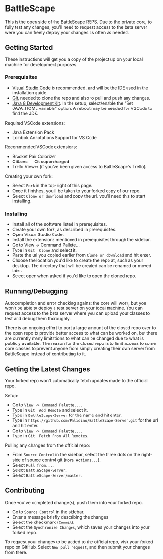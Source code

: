 # BattleScape

This is the open side of the BattleScape RSPS. Due to the private core, to fully test any changes, you'll need to request access to the beta server were you can freely deploy your changes as often as needed.

## Getting Started

These instructions will get you a copy of the project up on your local machine for development purposes.

### Prerequisites

- [Visual Studio Code](https://code.visualstudio.com) is recommended, and will be the IDE used in the installation guide.
- [Git](https://git-scm.com), needed to clone the repo and also to pull and push any changes.
- [Java 8 Development Kit](https://adoptopenjdk.net). In the setup, select/enable the "Set JAVA_HOME variable" option. A reboot may be needed for VSCode to find the JDK.

Required VSCode extensions:
- Java Extension Pack
- Lombok Annotations Support for VS Code

Recommended VSCode extensions:
- Bracket Pair Colorizer
- GitLens — Git supercharged
- Trello Viewer (if you've been given access to BattleScape's Trello).

Creating your own fork:
- Select `Fork` in the top-right of this page.
- Once it finishes, you'll be taken to your forked copy of our repo.
- Select `Clone or download` and copy the url, you'll need this to start installing.

### Installing

- Install all of the software listed in prerequisites.
- Create your own fork, as described in prerequisites.
- Open Visual Studio Code.
- Install the extensions mentioned in prerequisites through the sidebar.
- Go to View -> Command Pallete...
- Type in `Git: Clone` and select it.
- Paste the url you copied earlier from `Clone or download` and hit enter.
- Choose the location you'd like to create the repo at, such as your desktop. The directory that will be created can be renamed or moved later.
- Select open when asked if you'd like to open the cloned repo.

## Running/Debugging

Autocompletion and error checking against the core will work, but you won't be able to deploy a test server on your local machine. You can request access to the beta server where you can upload your classes to test and debug them thoroughly.

There is an ongoing effort to port a large amount of the closed repo over to the open repo to provide better access to what can be worked on, but there are currently many limitations to what can be changed due to what is publicly available. The reason for the closed repo is to limit access to some core classes to prevent anyone from simply creating their own server from BattleScape instead of contributing to it.

## Getting the Latest Changes

Your forked repo won't automatically fetch updates made to the official repo.

Setup:
- Go to `View -> Command Palette...`.
- Type in `Git: Add Remote` and select it.
- Type in `BattleScape-Server` for the name and hit enter.
- Type in `https://github.com/Palidino/BattleScape-Server.git` for the url and hit enter.
- Go to `View -> Command Palette...`.
- Type in `Git: Fetch From All Remotes`.

Pulling any changes from the official repo:
- From `Source Control` in the sidebar, select the three dots on the right-side of source control git (`More Actions...`).
- Select `Pull from...`.
- Select `BattleScape-Server`.
- Select `BattleScape-Server/master`.

## Contributing

Once you've completed change(s), push them into your forked repo.
- Go to `Source Control` in the sidebar.
- Enter a message briefly describing the changes.
- Select the checkmark (`Commit`).
- Select the `Synchronize Changes`, which saves your changes into your forked repo.

To request your changes to be added to the official repo, visit your forked repo on GitHub. Select `New pull request`, and then submit your changes from there.

